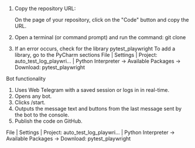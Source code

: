 1. Copy the repository URL:

   On the page of your repository, click on the "Code" button and copy the URL.

2. Open a terminal (or command prompt) and run the command:
   git clone <Repository URL>

3. If an error occurs, check for the library  pytest_playwright
   To add a library, go to the PyCharm sections
   File | Settings | Project: auto_test_log_playwri... | Python Interpreter -> Available Packages -> Download: pytest_playwright  





Bot functionality 
1) Uses Web Telegram with a saved session or logs in in real-time.  
2) Opens any bot.  
3) Clicks /start.  
4) Outputs the message text and buttons from the last message sent by the bot to the console.  
5) Publish the code on GitHub.

File | Settings | Project: auto_test_log_playwri... | Python Interpreter -> Available Packages -> Download: pytest_playwright  


